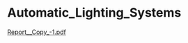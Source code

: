# Automatic_Lighting_Systems
[Report__Copy_-1.pdf](https://github.com/NguyenDinhTrungKien/Automatic_Lighting_Systems/files/12083872/Report__Copy_-1.pdf)
